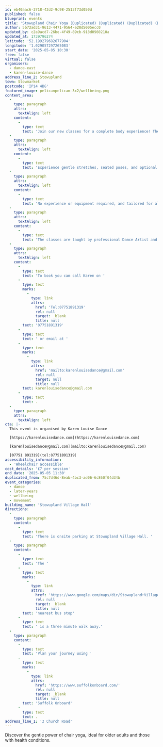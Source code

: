 ```yaml
---
id: eb40aac6-3718-42d2-9c98-2513f73d050d
published: false
blueprint: events
title: 'Stowupland Chair Yoga (Duplicated) (Duplicated) (Duplicated) (Duplicated)'
author: 5b72ad31-9613-4471-9564-e28d5005ecc0
updated_by: c2a9acd7-26be-4f49-89cb-918d0960210a
updated_at: 1739796274
latitude: '52.199279682677904'
longitude: '1.029057297265083'
start_date: '2025-05-05 10:30'
free: false
virtual: false
organisers:
  - dance-east
  - karen-louise-dance
address_line_2: Stowupland
town: Stowmarket
postcode: 'IP14 4BG'
featured_image: pelicanpelican-3x2/wellbeing.png
content_area:
  -
    type: paragraph
    attrs:
      textAlign: left
    content:
      -
        type: text
        text: 'Join our new classes for a complete body experience! The classes aim to enhance strength, flexibility, and balance while nurturing your well-being. '
  -
    type: paragraph
    attrs:
      textAlign: left
    content:
      -
        type: text
        text: 'Experience gentle stretches, seated poses, and optional standing poses supported by the chair. Conclude with relaxation through breath work and mindful practice, leaving you refreshed and ready for the day ahead.'
  -
    type: paragraph
    attrs:
      textAlign: left
    content:
      -
        type: text
        text: 'No experience or equipment required, and tailored for all abilities.'
  -
    type: paragraph
    attrs:
      textAlign: left
    content:
      -
        type: text
        text: 'The classes are taught by professional Dance Artist and qualified Chair Yoga Instructor, Karen Pratt'
  -
    type: paragraph
    attrs:
      textAlign: left
    content:
      -
        type: text
        text: 'To book you can call Karen on '
      -
        type: text
        marks:
          -
            type: link
            attrs:
              href: 'Tel:07751891319'
              rel: null
              target: _blank
              title: null
        text: '07751891319'
      -
        type: text
        text: ' or email at '
      -
        type: text
        marks:
          -
            type: link
            attrs:
              href: 'mailto:karenlouisedance@gmail.com'
              rel: null
              target: null
              title: null
        text: karenlouisedance@gmail.com
      -
        type: text
        text: .
  -
    type: paragraph
    attrs:
      textAlign: left
cta: |-
  This event is organised by Karen Louise Dance

  [https://karenlouisedance.com](https://karenlouisedance.com)

  [karenlouisedance@gmail.com](mailto:karenlouisedance@gmail.com)

  [07751 891319](tel:07751891319)
accessibility_information:
  - 'Wheelchair accessible'
cost_details: '£7 per session'
end_date: '2025-05-05 11:30'
duplicated_from: 75c7d46d-8eab-4bc3-ad06-6c860f04d34b
event_categories:
  - dance
  - later-years
  - wellbeing
  - movement
building_name: 'Stowupland Village Hall'
directions:
  -
    type: paragraph
    content:
      -
        type: text
        text: 'There is onsite parking at Stowupland Village Hall. '
  -
    type: paragraph
    content:
      -
        type: text
        text: 'The '
      -
        type: text
        marks:
          -
            type: link
            attrs:
              href: 'https://www.google.com/maps/dir/Stowupland+Village+Hall,+Church+Road,+Stowupland,+Stowmarket/Primary+School,+Stowmarket+IP14+4BQ/@52.1994757,1.0275554,17z/data=!3m1!4b1!4m14!4m13!1m5!1m1!1s0x47d9bb25afe12aa3:0xf82b484ada3b5a56!2m2!1d1.0290573!2d52.1992008!1m5!1m1!1s0x47d9bb25208d72fd:0x159d9e0f1b850563!2m2!1d1.031256!2d52.199936!3e2?entry=ttu&g_ep=EgoyMDI0MTIwOC4wIKXMDSoASAFQAw%3D%3D'
              rel: null
              target: _blank
              title: null
        text: 'nearest bus stop'
      -
        type: text
        text: ' is a three minute walk away.'
  -
    type: paragraph
    content:
      -
        type: text
        text: 'Plan your journey using '
      -
        type: text
        marks:
          -
            type: link
            attrs:
              href: 'https://www.suffolkonboard.com/'
              rel: null
              target: _blank
              title: null
        text: 'Suffolk Onboard'
      -
        type: text
        text: .
address_line_1: '3 Church Road'
---
```

Discover the gentle power of chair yoga, ideal for older adults and those with health conditions.